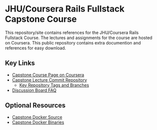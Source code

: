 # JHU/Coursera Rails Fullstack Capstone Course

This repository/site contains references for the JHU/Coursera Rails
Fullstack Course. The lectures and assignments for the course are
hosted on Coursera. This public repository contains extra documention
and references for easy download.

## Key Links

* [Capstone Course Page on Coursera](https://www.coursera.org/learn/photo-tourist-web-app-capstone)
* [Capstone Lecture Commit Repository](https://github.com/jhu-ep-coursera/capstone_demoapp)
    * [Key Repository Tags and Branches](repository_tags.md)
* [Discussion Board FAQ](https://github.com/jhu-ep-coursera/fullstack-capstone-course/wiki)

## Optional Resources
* [Capstone Docker Source](https://github.com/jhu-ep-coursera/capstone_docker)
* [Capstone Docker Binaries](https://hub.docker.com/r/ejavaguy/capstone_rails-onbuild/)
